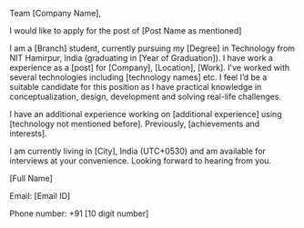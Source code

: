 Team [Company Name],

I would like to apply for the post of [Post Name as mentioned]

I am a [Branch] student, currently pursuing my [Degree] in Technology from NIT Hamirpur, India (graduating in [Year of Graduation]). I have work a experience as a [post] for [Company], [Location], [Work]. I've worked with several technologies including [technology names] etc. I feel I’d be a suitable candidate for this position as I have practical knowledge in conceptualization, design, development and solving real-life challenges.

I have an additional experience working on [additional experience] using [technology not mentioned before]. Previously, [achievements and interests].

I am currently living in [City], India (UTC+0530) and am available for interviews at your
convenience. Looking forward to hearing from you.

[Full Name]

Email: [Email ID]

Phone number: +91 [10 digit number]
